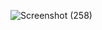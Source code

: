 ![Screenshot (258)](https://user-images.githubusercontent.com/100655814/160034135-8ea1eb5d-1bf9-4193-afc5-207610737fbe.png)

